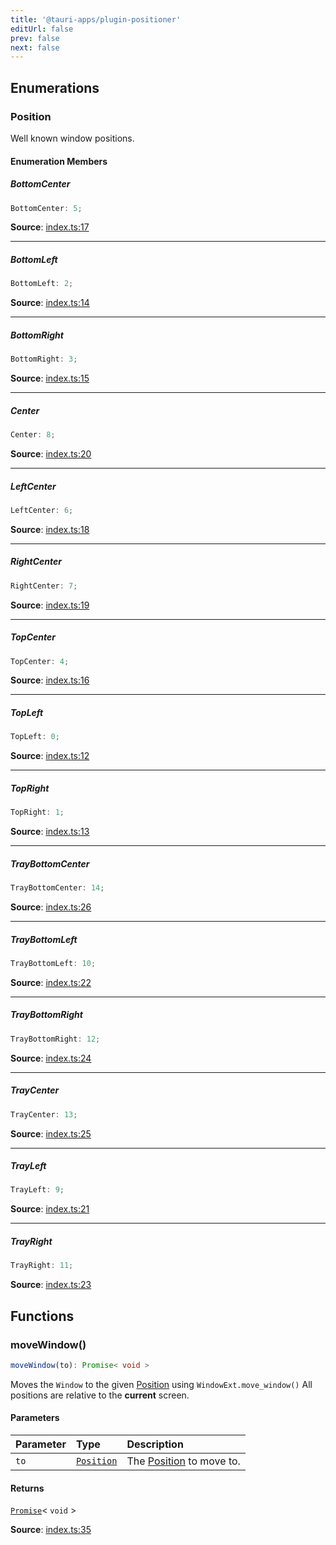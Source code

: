 ```yaml
---
title: '@tauri-apps/plugin-positioner'
editUrl: false
prev: false
next: false
---
```


## Enumerations

### Position

Well known window positions.

#### Enumeration Members

##### BottomCenter

```ts
BottomCenter: 5;
```

**Source**: [index.ts:17](https://github.com/tauri-apps/plugins-workspace/blob/v2/plugins/positioner/guest-js/index.ts#L17)

---

##### BottomLeft

```ts
BottomLeft: 2;
```

**Source**: [index.ts:14](https://github.com/tauri-apps/plugins-workspace/blob/v2/plugins/positioner/guest-js/index.ts#L14)

---

##### BottomRight

```ts
BottomRight: 3;
```

**Source**: [index.ts:15](https://github.com/tauri-apps/plugins-workspace/blob/v2/plugins/positioner/guest-js/index.ts#L15)

---

##### Center

```ts
Center: 8;
```

**Source**: [index.ts:20](https://github.com/tauri-apps/plugins-workspace/blob/v2/plugins/positioner/guest-js/index.ts#L20)

---

##### LeftCenter

```ts
LeftCenter: 6;
```

**Source**: [index.ts:18](https://github.com/tauri-apps/plugins-workspace/blob/v2/plugins/positioner/guest-js/index.ts#L18)

---

##### RightCenter

```ts
RightCenter: 7;
```

**Source**: [index.ts:19](https://github.com/tauri-apps/plugins-workspace/blob/v2/plugins/positioner/guest-js/index.ts#L19)

---

##### TopCenter

```ts
TopCenter: 4;
```

**Source**: [index.ts:16](https://github.com/tauri-apps/plugins-workspace/blob/v2/plugins/positioner/guest-js/index.ts#L16)

---

##### TopLeft

```ts
TopLeft: 0;
```

**Source**: [index.ts:12](https://github.com/tauri-apps/plugins-workspace/blob/v2/plugins/positioner/guest-js/index.ts#L12)

---

##### TopRight

```ts
TopRight: 1;
```

**Source**: [index.ts:13](https://github.com/tauri-apps/plugins-workspace/blob/v2/plugins/positioner/guest-js/index.ts#L13)

---

##### TrayBottomCenter

```ts
TrayBottomCenter: 14;
```

**Source**: [index.ts:26](https://github.com/tauri-apps/plugins-workspace/blob/v2/plugins/positioner/guest-js/index.ts#L26)

---

##### TrayBottomLeft

```ts
TrayBottomLeft: 10;
```

**Source**: [index.ts:22](https://github.com/tauri-apps/plugins-workspace/blob/v2/plugins/positioner/guest-js/index.ts#L22)

---

##### TrayBottomRight

```ts
TrayBottomRight: 12;
```

**Source**: [index.ts:24](https://github.com/tauri-apps/plugins-workspace/blob/v2/plugins/positioner/guest-js/index.ts#L24)

---

##### TrayCenter

```ts
TrayCenter: 13;
```

**Source**: [index.ts:25](https://github.com/tauri-apps/plugins-workspace/blob/v2/plugins/positioner/guest-js/index.ts#L25)

---

##### TrayLeft

```ts
TrayLeft: 9;
```

**Source**: [index.ts:21](https://github.com/tauri-apps/plugins-workspace/blob/v2/plugins/positioner/guest-js/index.ts#L21)

---

##### TrayRight

```ts
TrayRight: 11;
```

**Source**: [index.ts:23](https://github.com/tauri-apps/plugins-workspace/blob/v2/plugins/positioner/guest-js/index.ts#L23)

## Functions

### moveWindow()

```ts
moveWindow(to): Promise< void >
```

Moves the `Window` to the given [Position](/references/js/positioner/#position) using `WindowExt.move_window()`
All positions are relative to the **current** screen.

#### Parameters

| Parameter | Type                                              | Description                                                     |
| :-------- | :------------------------------------------------ | :-------------------------------------------------------------- |
| `to`      | [`Position`](/references/js/positioner/#position) | The [Position](/references/js/positioner/#position) to move to. |

#### Returns

[`Promise`](https://developer.mozilla.org/docs/Web/JavaScript/Reference/Global_Objects/Promise)\< `void` \>

**Source**: [index.ts:35](https://github.com/tauri-apps/plugins-workspace/blob/v2/plugins/positioner/guest-js/index.ts#L35)
